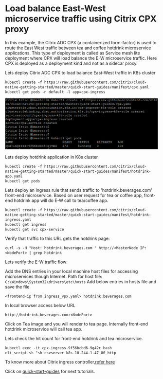 # Load balance East-West microservice traffic using Citrix CPX proxy
In this example, the Citrix ADC CPX (a containerized form-factor) is used to route the East West traffic between tea and coffee hotdrink microservice applications.
This type of deployment is called as Service mesh lite deployment where CPX will load balance the E-W microservice traffic. Here CPX is deployed as a deployment kind and not as a sidecar proxy.

Lets deploy Citrix ADC CPX to load balance East-West traffic in K8s cluster
```
kubectl create -f https://raw.githubusercontent.com/citrix/cloud-native-getting-started/master/quick-start-guides/manifest/cpx.yaml
kubectl get pods -n default -l app=cpx-ingress
```
![tier2-cic](images/tier2-cic.png)

Lets deploy hotdrink application in K8s cluster
```
kubectl create -f https://raw.githubusercontent.com/citrix/cloud-native-getting-started/master/quick-start-guides/manifest/hotdrink-app.yaml
kubectl get pods
```

Lets deploy an Ingress rule that sends traffic to 'hotdrink.beverages.com' front-end microservice. Based on user request for tea or coffee app, front-end hotdrink app will do E-W call to tea/coffee app.
```
kubectl create -f https://raw.githubusercontent.com/citrix/cloud-native-getting-started/master/quick-start-guides/manifest/hotdrink-ingress.yaml
kubectl get ingress
kubectl get svc cpx-service
```

Verify that traffic to this URL gets the hotdrink page:
```
curl -s -H "Host: hotdrink.beverages.com " http://<MasterNode IP:<NodePort> | grep hotdrink
```

Lets verify the E-W traffic flow:

Add the DNS entries in your local machine host files for accessing microservices though Internet.
Path for host file: ``C:\Windows\System32\drivers\etc\hosts``
Add below entries in hosts file and save the file

```
<frontend-ip from ingress_vpx.yaml> hotdrink.beverages.com
```
In local browser access below URL
```
http://hotdrink.beverages.com:<NodePort>
```
Click on Tea image and you will render to tea page. Internally front-end hotdrink microservice will call tea app.

Lets check the hit count for front-end hotdrink and tea microservice.

```
kubectl exec -it cpx-ingress-9f56bcbd6-9g42r bash
cli_script.sh "sh csvserver k8s-10.244.1.47_80_http
```

To know more about Citrix ingress controller,[refer here](https://github.com/citrix/citrix-k8s-ingress-controller)

Click on [quick-start-guides](https://github.com/citrix/cloud-native-getting-started/tree/master/quick-start-guides) for next tutorials.
